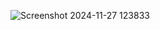 ![Screenshot 2024-11-27 123833](https://github.com/user-attachments/assets/c515164e-a3f6-4082-8a11-c4690a2e5327)
